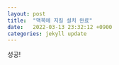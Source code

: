 ```yaml
---
layout: post
title:  "맥북에 지킬 설치 완료"
date:   2022-03-13 23:32:12 +0900
categories: jekyll update
---
```

성공!


